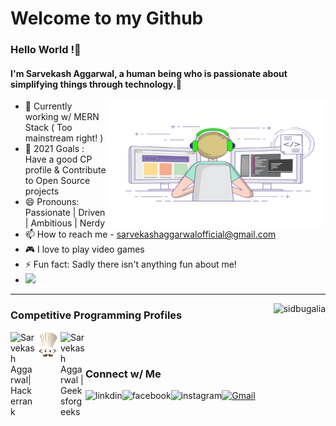 

 
 <h1> Welcome to my Github </h1>

 <h3> Hello World !👋 </h3> 

 <h4>  I'm Sarvekash Aggarwal, a human being who is passionate about simplifying things through technology.👋 </h4>  
 
 <img align="right" alt="GIF" src="https://github.com/sarvekash/sarvekash/blob/main/assets/coding-freak.gif?raw=true" width="350" height="200" />

- 🌱 Currently working w/ MERN Stack ( Too mainstream right! )
- 🥅 2021 Goals : Have a good CP profile & Contribute to Open Source projects
- 😄 Pronouns: Passionate | Driven | Ambitious | Nerdy
- 📫 How to reach me - [sarvekashaggarwalofficial@gmail.com](mailto:sarvekashaggarwalofficial@gmail.com) 
- 🎮 I love to play video games
- ⚡ Fun fact: Sadly there isn't anything fun about me!
- ![](https://komarev.com/ghpvc/?username=uniquesarvekash&color=red)
<hr />

  <img align="right" src="https://github-readme-stats.vercel.app/api?username=sarvekash&show_icons=true&theme=dark" alt="sidbugalia" />


 ### Competitive Programming Profiles

<a href="https://www.hackerrank.com/sarvekash">
  <img align="left" alt="Sarvekash Aggarwal| Hackerrank" width="40px" src="https://github.com/uniquesarvekash/uniquesarvekash/blob/main/assets/hr.svg" />
</a>
<a href="https://www.codechef.com/users/sarvekash">
  <img align="left" alt="Sarvekash Aggarwal | Codechef" width="40px" src="https://github.com/sarvekash/sarvekash/blob/main/assets/cc.png" />
</a>
<a href="https://auth.geeksforgeeks.org/user/sarvekash/profile">
  <img align="left" alt="Sarvekash Aggarwal | Geeksforgeeks" width="40px" src="https://github.com/uniquesarvekash/uniquesarvekash/blob/main/assets/icons8-geeksforgeeks.svg" />
</a>
<br/>
<br/>

 ### Connect w/ Me

[<img align="left" alt="linkdin" src="https://img.shields.io/badge/LinkedIn-0077B5?style=for-the-badge&logo=linkedin&logoColor=white" />][linkedin]
[![Gmail](https://img.shields.io/badge/-gmail-%23D14836?style=for-the-badge&logo=Gmail&logoColor=white)](mailto:cse.19bcs4519@gmail.com)
[<img align="left" alt="facebook" src="https://img.shields.io/badge/Facebook-1877F2?style=for-the-badge&logo=facebook&logoColor=white" />][facebook]
[<img align="left" alt="instagram" src="https://img.shields.io/badge/Instagram-E4405F?style=for-the-badge&logo=instagram&logoColor=white" />][instagram]

[facebook]: https://www.facebook.com/sarvekash/
[instagram]: https://www.instagram.com/sarvekash/
[linkedin]: https://www.linkedin.com/in/sarvekash/
